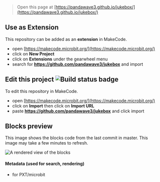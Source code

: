 
> Open this page at [https://pandawave3.github.io/jukebox/](https://pandawave3.github.io/jukebox/)

## Use as Extension

This repository can be added as an **extension** in MakeCode.

* open [https://makecode.microbit.org/](https://makecode.microbit.org/)
* click on **New Project**
* click on **Extensions** under the gearwheel menu
* search for **https://github.com/pandawave3/jukebox** and import

## Edit this project ![Build status badge](https://github.com/pandawave3/jukebox/workflows/MakeCode/badge.svg)

To edit this repository in MakeCode.

* open [https://makecode.microbit.org/](https://makecode.microbit.org/)
* click on **Import** then click on **Import URL**
* paste **https://github.com/pandawave3/jukebox** and click import

## Blocks preview

This image shows the blocks code from the last commit in master.
This image may take a few minutes to refresh.

![A rendered view of the blocks](https://github.com/pandawave3/jukebox/raw/master/.github/makecode/blocks.png)

#### Metadata (used for search, rendering)

* for PXT/microbit
<script src="https://makecode.com/gh-pages-embed.js"></script><script>makeCodeRender("{{ site.makecode.home_url }}", "{{ site.github.owner_name }}/{{ site.github.repository_name }}");</script>
